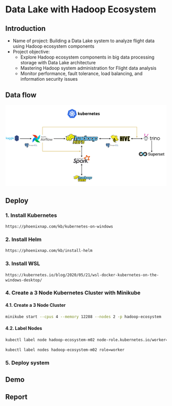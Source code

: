 # Data Lake with Hadoop Ecosystem

## Introduction
<ul>
  <li>Name of project: Building a Data Lake system to analyze flight data using Hadoop ecosystem components</li>
  <li>Project objective:
    <ul>
      <li>Explore Hadoop ecosystem components in big data processing storage with Data Lake architecture</li>
      <li>Mastering Hadoop system administration for Flight data analysis</li>
      <li>Monitor performance, fault tolerance, load balancing, and information security issues</li>
    </ul>
  </li>
</ul>

## Data flow
  <img src="https://github.com/Tran-Ngoc-Bao/Hadoop_Ecosystem/blob/master/pictures/system.png">

## Deploy
### 1. Install Kubernetes
```
https://phoenixnap.com/kb/kubernetes-on-windows
```

### 2. Install Helm
```
https://phoenixnap.com/kb/install-helm
```

### 3. Install WSL
```
https://kubernetes.io/blog/2020/05/21/wsl-docker-kubernetes-on-the-windows-desktop/
```

### 4. Create a 3 Node Kubernetes Cluster with Minikube
#### 4.1. Create a 3 Node Cluster
```sh
minikube start --cpus 4 --memory 12288 --nodes 2 -p hadoop-ecosystem
```

#### 4.2. Label Nodes
```sh
kubectl label node hadoop-ecosystem-m02 node-role.kubernetes.io/worker=worker
```
```sh
kubectl label nodes hadoop-ecosystem-m02 role=worker
```

### 5. Deploy system

## Demo

## Report
